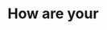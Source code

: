<!Doctype html>
<html lang="en">
<head>
  <link rel="stylesheet" type="text/css" href="styles.css"/>
</head>

<body>
  <h1>How are your</h1>
</body>
</html>
